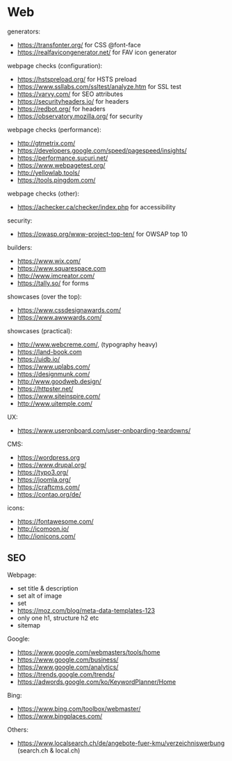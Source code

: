 # Web

generators:

- https://transfonter.org/ for CSS @font-face  
- https://realfavicongenerator.net/ for FAV icon generator

webpage checks (configuration):

- https://hstspreload.org/ for HSTS preload
- https://www.ssllabs.com/ssltest/analyze.htm for SSL test
- https://varvy.com/ for SEO attributes
- https://securityheaders.io/ for headers
- https://redbot.org/ for headers
- https://observatory.mozilla.org/ for security

webpage checks (performance):

- http://gtmetrix.com/
- https://developers.google.com/speed/pagespeed/insights/
- https://performance.sucuri.net/
- https://www.webpagetest.org/
- http://yellowlab.tools/
- https://tools.pingdom.com/

webpage checks (other):

- https://achecker.ca/checker/index.php for accessibility

security:

- https://owasp.org/www-project-top-ten/ for OWSAP top 10

builders:

- https://www.wix.com/
- https://www.squarespace.com
- http://www.imcreator.com/
- https://tally.so/ for forms

showcases (over the top):

- https://www.cssdesignawards.com/
- https://www.awwwards.com/

showcases (practical):

- http://www.webcreme.com/, (typography heavy)
- https://land-book.com
- https://uidb.io/
- https://www.uplabs.com/
- https://designmunk.com/
- http://www.goodweb.design/
- https://httpster.net/
- https://www.siteinspire.com/
- http://www.uitemple.com/

UX:

- https://www.useronboard.com/user-onboarding-teardowns/

CMS:

- https://wordpress.org
- https://www.drupal.org/
- https://typo3.org/
- https://joomla.org/
- https://craftcms.com/
- https://contao.org/de/

icons:

- https://fontawesome.com/
- http://icomoon.io/
- http://ionicons.com/

## SEO

Webpage:

- set title & description
- set alt of image
- set <link canonical>
- https://moz.com/blog/meta-data-templates-123
- only one h1, structure h2 etc
- sitemap

Google:

- https://www.google.com/webmasters/tools/home
- https://www.google.com/business/
- https://www.google.com/analytics/
- https://trends.google.com/trends/
- https://adwords.google.com/ko/KeywordPlanner/Home

Bing:

- https://www.bing.com/toolbox/webmaster/
- https://www.bingplaces.com/

Others:

- https://www.localsearch.ch/de/angebote-fuer-kmu/verzeichniswerbung (search.ch & local.ch)
